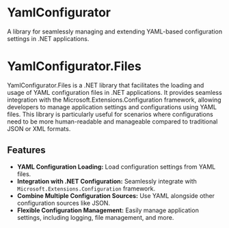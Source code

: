 # YamlConfigurator
A library for seamlessly managing and extending YAML-based configuration settings in .NET applications.

# YamlConfigurator.Files
YamlConfigurator.Files is a .NET library that facilitates the loading and usage of YAML configuration files in .NET applications. It provides seamless integration with the Microsoft.Extensions.Configuration framework, allowing developers to manage application settings and configurations using YAML files. This library is particularly useful for scenarios where configurations need to be more human-readable and manageable compared to traditional JSON or XML formats.

## Features
- **YAML Configuration Loading:** Load configuration settings from YAML files.
- **Integration with .NET Configuration:** Seamlessly integrate with `Microsoft.Extensions.Configuration` framework.
- **Combine Multiple Configuration Sources:** Use YAML alongside other configuration sources like JSON.
- **Flexible Configuration Management:** Easily manage application settings, including logging, file management, and more.
